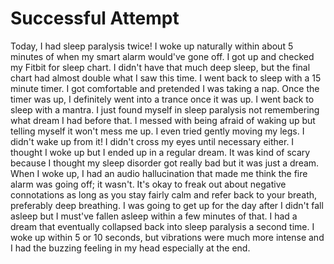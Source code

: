 # Successful Attempt

Today, I had sleep paralysis twice! I woke up naturally within about 5 minutes of when my smart alarm would've gone off. I got up and checked my Fitbit for sleep chart. I didn't have that much deep sleep, but the final chart had almost double what I saw this time. I went back to sleep with a 15 minute timer. I got comfortable and pretended I was taking a nap. Once the timer was up, I definitely went into a trance once it was up. I went back to sleep with a mantra. I just found myself in sleep paralysis not remembering what dream I had before that. I messed with being afraid of waking up but telling myself it won't mess me up. I even tried gently moving my legs. I didn't wake up from it! I didn't cross my eyes until necessary either. I thought I woke up but I ended up in a regular dream. It was kind of scary because I thought my sleep disorder got really bad but it was just a dream. When I woke up, I had an audio hallucination that made me think the fire alarm was going off; it wasn't. It's okay to freak out about negative connotations as long as you stay fairly calm and refer back to your breath, preferably deep breathing. I was going to get up for the day after I didn't fall asleep but I must've fallen asleep within a few minutes of that. I had a dream that eventually collapsed back into sleep paralysis a second time. I woke up within 5 or 10 seconds, but vibrations were much more intense and I had the buzzing feeling in my head especially at the end.
